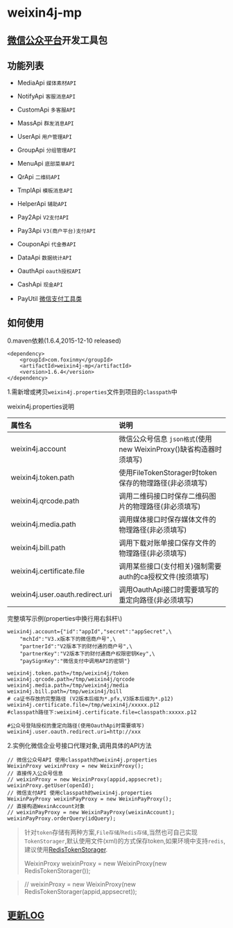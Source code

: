 weixin4j-mp
===========

[微信公众平台](http://mp.weixin.qq.com/wiki)开发工具包
----------------------------------------------------

功能列表
-------

* MediaApi `媒体素材API`

* NotifyApi `客服消息API`

* CustomApi `多客服API`

* MassApi `群发消息API`

* UserApi `用户管理API`

* GroupApi `分组管理API`

* MenuApi `底部菜单API`

* QrApi `二维码API`

* TmplApi `模板消息API`

* HelperApi `辅助API`

* Pay2Api `V2支付API`
  
* Pay3Api `V3(商户平台)支付API`

* CouponApi `代金券API`

* DataApi `数据统计API`

* OauthApi `oauth授权API`

* CashApi `现金API`

* PayUtil [微信支付工具类](https://github.com/foxinmy/weixin4j/tree/master/weixin4j-base/src/main/java/com/foxinmy/weixin4j/payment/PayUtil.java)

如何使用
--------
0.maven依赖(1.6.4,2015-12-10 released)

	<dependency>
	    <groupId>com.foxinmy</groupId>
	    <artifactId>weixin4j-mp</artifactId>
	    <version>1.6.4</version>
	</dependency>
1.需新增或拷贝`weixin4j.properties`文件到项目的`classpath`中

weixin4j.properties说明

| 属性名         |       说明      |
| :----------	| :-------------- |
| weixin4j.account     	| 微信公众号信息 `json格式`(使用new WeixinProxy()缺省构造器时须填写)  |
| weixin4j.token.path  	| 使用FileTokenStorager时token保存的物理路径(非必须填写) |
| weixin4j.qrcode.path     	| 调用二维码接口时保存二维码图片的物理路径(非必须填写) |
| weixin4j.media.path  	| 调用媒体接口时保存媒体文件的物理路径(非必须填写) |
| weixin4j.bill.path   	| 调用下载对账单接口保存文件的物理路径(非必须填写) |
| weixin4j.certificate.file     	| 调用某些接口(支付相关)强制需要auth的ca授权文件(按须填写) |
| weixin4j.user.oauth.redirect.uri     | 调用OauthApi接口时需要填写的重定向路径(非必须填写) |

完整填写示例(properties中换行用右斜杆\\)

	weixin4j.account={"id":"appId","secret":"appSecret",\
		"mchId":"V3.x版本下的微信商户号",\
		"partnerId":"V2版本下的财付通的商户号",\
		"partnerKey":"V2版本下的财付通商户权限密钥Key",\
		"paySignKey":"微信支付中调用API的密钥"}
	
	weixin4j.token.path=/tmp/weixin4j/token
	weixin4j.qrcode.path=/tmp/weixin4j/qrcode
	weixin4j.media.path=/tmp/weixin4j/media
	weixin4j.bill.path=/tmp/weixin4j/bill
	# ca证书存放的完整路径 (V2版本后缀为*.pfx,V3版本后缀为*.p12)
	weixin4j.certificate.file=/tmp/weixin4j/xxxxx.p12
	#classpath路径下:weixin4j.certificate.file=classpath:xxxxx.p12
	
	#公众号登陆授权的重定向路径(使用OauthApi时需要填写)
	weixin4j.user.oauth.redirect.uri=http://xxx

2.实例化微信企业号接口代理对象,调用具体的API方法

	// 微信公众号API 使用classpath的weixin4j.properties
    WeixinProxy weixinProxy = new WeixinProxy();
    // 直接传入公众号信息
    // weixinProxy = new WeixinProxy(appid,appsecret);
    weixinProxy.getUser(openId);
    // 微信支付API 使用classpath的weixin4j.properties
    WeixinPayProxy weixinPayProxy = new WeixinPayProxy();
    // 直接构造WexinAccount对象
    // weixinPayProxy = new WeixinPayProxy(weixinAccount);
    weixinPayProxy.orderQuery(idQuery);

> 针对`token`存储有两种方案,`File存储`/`Redis存储`,当然也可自己实现`TokenStorager`,默认使用文件(xml)的方式保存token,如果环境中支持`redis`,建议使用[RedisTokenStorager](../weixin4j-base/src/main/java/com/foxinmy/weixin4j/token/RedisTokenStorager.java).
>
>   WeixinProxy weixinProxy = new WeixinProxy(new RedisTokenStorager());

>   // weixinProxy = new WeixinProxy(new RedisTokenStorager(appid,appsecret));

[更新LOG](./CHANGE.md)
----------------------